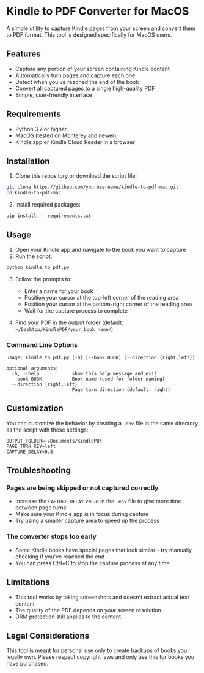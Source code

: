 # Kindle to PDF Converter for MacOS

A simple utility to capture Kindle pages from your screen and convert them to PDF format. This tool is designed specifically for MacOS users.

## Features

- Capture any portion of your screen containing Kindle content
- Automatically turn pages and capture each one
- Detect when you've reached the end of the book
- Convert all captured pages to a single high-quality PDF
- Simple, user-friendly interface

## Requirements

- Python 3.7 or higher
- MacOS (tested on Monterey and newer)
- Kindle app or Kindle Cloud Reader in a browser

## Installation

1. Clone this repository or download the script file:

```bash
git clone https://github.com/yourusername/kindle-to-pdf-mac.git
cd kindle-to-pdf-mac
```

2. Install required packages:

```bash
pip install -r requirements.txt
```



## Usage

1. Open your Kindle app and navigate to the book you want to capture
2. Run the script:

```bash
python kindle_to_pdf.py
```

3. Follow the prompts to:
   - Enter a name for your book
   - Position your cursor at the top-left corner of the reading area
   - Position your cursor at the bottom-right corner of the reading area
   - Wait for the capture process to complete

4. Find your PDF in the output folder (default: `~/Desktop/KindlePDF/your_book_name/`)

### Command Line Options

```
usage: kindle_to_pdf.py [-h] [--book BOOK] [--direction {right,left}]

optional arguments:
  -h, --help            show this help message and exit
  --book BOOK           Book name (used for folder naming)
  --direction {right,left}
                        Page turn direction (default: right)
```

## Customization

You can customize the behavior by creating a `.env` file in the same directory as the script with these settings:

```
OUTPUT_FOLDER=~/Documents/KindlePDF
PAGE_TURN_KEY=left
CAPTURE_DELAY=0.3
```

## Troubleshooting

### Pages are being skipped or not captured correctly

- Increase the `CAPTURE_DELAY` value in the `.env` file to give more time between page turns
- Make sure your Kindle app is in focus during capture
- Try using a smaller capture area to speed up the process

### The converter stops too early

- Some Kindle books have special pages that look similar - try manually checking if you've reached the end
- You can press Ctrl+C to stop the capture process at any time

## Limitations

- This tool works by taking screenshots and doesn't extract actual text content
- The quality of the PDF depends on your screen resolution
- DRM protection still applies to the content

## Legal Considerations

This tool is meant for personal use only to create backups of books you legally own. Please respect copyright laws and only use this for books you have purchased.